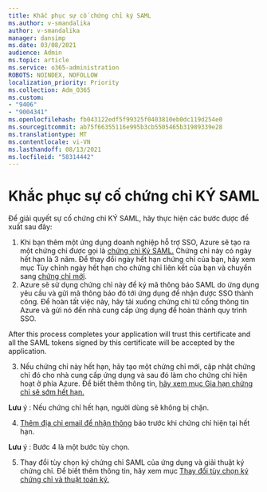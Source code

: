 ```yaml
---
title: Khắc phục sự cố chứng chỉ ký SAML
ms.author: v-smandalika
author: v-smandalika
manager: dansimp
ms.date: 03/08/2021
audience: Admin
ms.topic: article
ms.service: o365-administration
ROBOTS: NOINDEX, NOFOLLOW
localization_priority: Priority
ms.collection: Adm_O365
ms.custom:
- "9406"
- "9004341"
ms.openlocfilehash: fb043122edf5f99325f0403810eb0dc119d254e0
ms.sourcegitcommit: ab75f66355116e995b3cb5505465b31989339e28
ms.translationtype: MT
ms.contentlocale: vi-VN
ms.lasthandoff: 08/13/2021
ms.locfileid: "58314442"
---
```

# <a name="troubleshoot-saml-signing-certificate-issues"></a>Khắc phục sự cố chứng chỉ KÝ SAML

Để giải quyết sự cố chứng chỉ KÝ SAML, hãy thực hiện các bước được đề xuất sau đây:

1. Khi bạn thêm một ứng dụng doanh nghiệp hỗ trợ SSO, Azure sẽ tạo ra một chứng chỉ được gọi là [chứng chỉ Ký SAML.](https://docs.microsoft.com/azure/active-directory/manage-apps/manage-certificates-for-federated-single-sign-on#auto-generated-certificate-for-gallery-and-non-gallery-applications) Chứng chỉ này có ngày hết hạn là 3 năm. Để thay đổi ngày hết hạn chứng chỉ của bạn, hãy xem mục Tùy chỉnh ngày hết hạn cho chứng chỉ liên kết của bạn và chuyển sang [chứng chỉ mới](https://docs.microsoft.com/azure/active-directory/manage-apps/manage-certificates-for-federated-single-sign-on#customize-the-expiration-date-for-your-federation-certificate-and-roll-it-over-to-a-new-certificate).
2. Azure sẽ sử dụng chứng chỉ này để ký mã thông báo SAML do ứng dụng yêu cầu và gửi mã thông báo đó tới ứng dụng để nhận được SSO thành công. Để hoàn tất việc này, hãy tải xuống chứng chỉ từ cổng thông tin Azure và gửi nó đến nhà cung cấp ứng dụng để hoàn thành quy trình SSO.

After this process completes your application will trust this certificate and all the SAML tokens signed by this certificate will be accepted by the application.

3. Nếu chứng chỉ này hết hạn, hãy tạo một chứng chỉ mới, cập nhật chứng chỉ đó cho nhà cung cấp ứng dụng và sau đó làm cho chứng chỉ hiện hoạt ở phía Azure. Để biết thêm thông tin, [hãy xem mục Gia hạn chứng chỉ sẽ sớm hết hạn.](https://docs.microsoft.com/azure/active-directory/manage-apps/manage-certificates-for-federated-single-sign-on#renew-a-certificate-that-will-soon-expire)

**Lưu** ý : Nếu chứng chỉ hết hạn, người dùng sẽ không bị chặn.

4. [Thêm địa chỉ email để nhận thông](https://docs.microsoft.com/azure/active-directory/manage-apps/manage-certificates-for-federated-single-sign-on#add-email-notification-addresses-for-certificate-expiration) báo trước khi chứng chỉ hiện tại hết hạn.

**Lưu** ý : Bước 4 là một bước tùy chọn.

5. Thay đổi tùy chọn ký chứng chỉ SAML của ứng dụng và giải thuật ký chứng chỉ. Để biết thêm thông tin, hãy xem mục [Thay đổi tùy chọn ký chứng chỉ và thuật toán ký.](https://docs.microsoft.com/azure/active-directory/manage-apps/certificate-signing-options)

